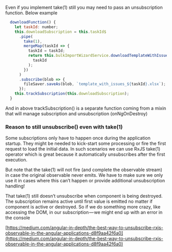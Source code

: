 Even if you implement take(1) still you may need to pass an unsubscription function. Below example 

```js
  downloadFunction() {
    let taskId: number;
    this.downloadSubscription = this.taskId$
      .pipe(
        take(1),
        mergeMap(taskId => {
          taskId = taskId;
          return this.bulkImportWizardService.downloadTemplateWithIssues(
            taskId
          );
        })
      )
      .subscribe(blob => {
        fileSaver.saveAs(blob, `template_with_issues_${taskId}.xlsx`);
      });
    this.trackSubscription(this.downloadSubscription);
  }
```

And in above trackSubscription() is a separate function coming from a mixin that will manage subscription and unsubscription (onNgOnDestroy)


### Reason to still unsubscribe() even with take(1)

Some subscriptions only have to happen once during the application startup. They might be needed to kick-start some processing or fire the first request to load the initial data.
In such scenarios we can use RxJS take(1) operator which is great because it automatically unsubscribes after the first execution.

But note that the take(1) will not fire (and complete the observable stream) in case the original observable never emits. We have to make sure we only use it in cases where this can’t happen or provide additional unsubscription handling! 

That take(1) still doesn’t unsubscribe when component is being destroyed. The subscription remains active until first value is emitted no matter if component is active or destroyed. So if we do something more crazy, like accessing the DOM, in our subscription — we might end up with an error in the console

[https://medium.com/angular-in-depth/the-best-way-to-unsubscribe-rxjs-observable-in-the-angular-applications-d8f9aa42f6a0](https://medium.com/angular-in-depth/the-best-way-to-unsubscribe-rxjs-observable-in-the-angular-applications-d8f9aa42f6a0)